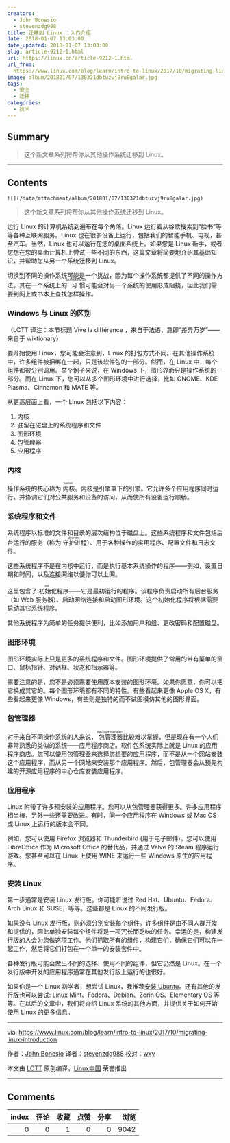 ```yaml
---
creators:
  - John Bonesio
  - stevenzdg988
title: 迁移到 Linux ：入门介绍
date: 2018-01-07 13:03:00
date_updated: 2018-01-07 13:03:00
slug: article-9212-1.html
url: https://linux.cn/article-9212-1.html
url_from: 
  https://www.linux.com/blog/learn/intro-to-linux/2017/10/migrating-linux-introduction
image: album/201801/07/130321dbtuzvj9ru8galar.jpg
tags:
  - 安全
  - 迁移
categories:
  - 技术
---
```


## Summary

> 这个新文章系列将帮你从其他操作系统迁移到 Linux。

***

<!-- more -->

## Contents

`![](/data/attachment/album/201801/07/130321dbtuzvj9ru8galar.jpg)`

> 
> 这个新文章系列将帮你从其他操作系统迁移到 Linux。
> 
> 
> 

运行 Linux 的计算机系统到遍布在每个角落。Linux 运行着从谷歌搜索到“脸书”等等各种互联网服务。Linux 也在很多设备上运行，包括我们的智能手机、电视，甚至汽车。当然，Linux 也可以运行在您的桌面系统上。如果您是 Linux 新手，或者您想在您的桌面计算机上尝试一些不同的东西，这篇文章将简要地介绍其基础知识，并帮助您从另一个系统迁移到 Linux。

切换到不同的操作系统可能是一个挑战，因为每个操作系统都提供了不同的操作方法。其在一个系统上的<ruby> 习惯 <rt>  second nature </rt></ruby>可能会对另一个系统的使用形成阻挠，因此我们需要到网上或书本上查找怎样操作。

### Windows 与 Linux 的区别

（LCTT 译注：本节标题 Vive la différence ，来自于法语，意即“差异万岁”——来自于 wiktionary）

要开始使用 Linux，您可能会注意到，Linux 的打包方式不同。在其他操作系统中，许多组件被捆绑在一起，只是该软件包的一部分。然而，在 Linux 中，每个组件都被分别调用。举个例子来说，在 Windows 下，图形界面只是操作系统的一部分。而在 Linux 下，您可以从多个图形环境中进行选择，比如 GNOME、KDE Plasma、Cinnamon 和 MATE 等。

从更高层面上看，一个 Linux 包括以下内容：

1. 内核
2. 驻留在磁盘上的系统程序和文件
3. 图形环境
4. 包管理器
5. 应用程序

### 内核

操作系统的核心称为<ruby> 内核 <rt>  kernel </rt></ruby>。内核是引擎罩下的引擎。它允许多个应用程序同时运行，并协调它们对公共服务和设备的访问，从而使所有设备运行顺畅。

### 系统程序和文件

系统程序以标准的文件和目录的层次结构位于磁盘上。这些系统程序和文件包括后台运行的服务（称为<ruby> 守护进程 <rt>  deamon </rt></ruby>）、用于各种操作的实用程序、配置文件和日志文件。

这些系统程序不是在内核中运行，而是执行基本系统操作的程序——例如，设置日期和时间，以及连接网络以便你可以上网。

这里包含了<ruby> 初始化 <rt>  init </rt></ruby>程序——它是最初运行的程序。该程序负责启动所有后台服务（如 Web 服务器）、启动网络连接和启动图形环境。这个初始化程序将根据需要启动其它系统程序。

其他系统程序为简单的任务提供便利，比如添加用户和组、更改密码和配置磁盘。

### 图形环境

图形环境实际上只是更多的系统程序和文件。图形环境提供了常用的带有菜单的窗口、鼠标指针、对话框、状态和指示器等。

需要注意的是，您不是必须需要使用原本安装的图形环境。如果你愿意，你可以把它换成其它的。每个图形环境都有不同的特性。有些看起来更像 Apple OS X，有些看起来更像 Windows，有些则是独特的而不试图模仿其他的图形界面。

### 包管理器

对于来自不同操作系统的人来说，<ruby> 包管理器 <rt>  package manager </rt></ruby>比较难以掌握，但是现在有一个人们非常熟悉的类似的系统——应用程序商店。软件包系统实际上就是 Linux 的应用程序商店。您可以使用包管理器来选择您想要的应用程序，而不是从一个网站安装这个应用程序，而从另一个网站来安装那个应用程序。然后，包管理器会从预先构建的开源应用程序的中心仓库安装应用程序。

### 应用程序

Linux 附带了许多预安装的应用程序。您可以从包管理器获得更多。许多应用程序相当棒，另外一些还需要改进。有时，同一个应用程序在 Windows 或 Mac OS 或 Linux 上运行的版本会不同。

例如，您可以使用 Firefox 浏览器和 Thunderbird (用于电子邮件)。您可以使用 LibreOffice 作为 Microsoft Office 的替代品，并通过 Valve 的 Steam 程序运行游戏。您甚至可以在 Linux 上使用 WINE 来运行一些 Windows 原生的应用程序。

### 安装 Linux

第一步通常是安装 Linux 发行版。你可能听说过 Red Hat、Ubuntu、Fedora、Arch Linux 和 SUSE，等等。这些都是 Linux 的不同发行版。

如果没有 Linux 发行版，则必须分别安装每个组件。许多组件是由不同人群开发和提供的，因此单独安装每个组件将是一项冗长而乏味的任务。幸运的是，构建发行版的人会为您做这项工作。他们抓取所有的组件，构建它们，确保它们可以在一起工作，然后将它们打包在一个单一的安装套件中。

各种发行版可能会做出不同的选择、使用不同的组件，但它仍然是 Linux。在一个发行版中开发的应用程序通常在其他发行版上运行的也很好。

如果你是一个 Linux 初学者，想尝试 Linux，我推荐[安装 Ubuntu](https://www.ubuntu.com/download/desktop)。还有其他的发行版也可以尝试: Linux Mint、Fedora、Debian、Zorin OS、Elementary OS 等等。在以后的文章中，我们将介绍 Linux 系统的其他方面，并提供关于如何开始使用 Linux 的更多信息。

---

via: <https://www.linux.com/blog/learn/intro-to-linux/2017/10/migrating-linux-introduction>

作者：[John Bonesio](https://www.linux.com/users/johnbonesio) 译者：[stevenzdg988](https://github.com/stevenzdg988) 校对：[wxy](https://github.com/wxy)

本文由 [LCTT](https://github.com/LCTT/TranslateProject) 原创编译，[Linux中国](https://linux.cn/) 荣誉推出

***

## Comments


|   index |   评论 |   收藏 |   点赞 |   分享 |   浏览 |
|--------:|-------:|-------:|-------:|-------:|-------:|
|       0 |      0 |      1 |      0 |      0 |   9042 |
